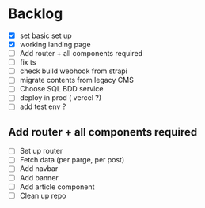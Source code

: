 # Backlog

- [x] set basic set up
- [x] working landing page
- [ ] Add router + all components required
- [ ] fix ts
- [ ] check build webhook from strapi
- [ ] migrate contents from legacy CMS
- [ ] Choose SQL BDD service
- [ ] deploy in prod ( vercel ?)
- [ ] add test env ?

## Add router + all components required

- [ ] Set up router
- [ ] Fetch data (per parge, per post)
- [ ] Add navbar
- [ ] Add banner
- [ ] Add article component
- [ ] Clean up repo
